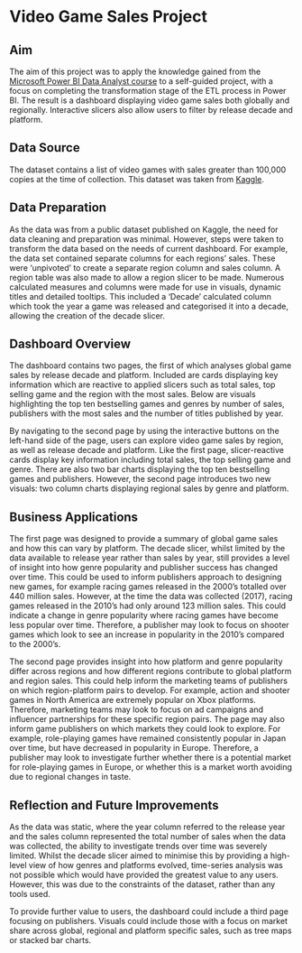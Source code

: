 # Video Game Sales Project
## Aim
The aim of this project was to apply the knowledge gained from the [Microsoft Power BI Data Analyst course](https://www.coursera.org/professional-certificates/microsoft-power-bi-data-analyst) to a self-guided project, with a focus on completing the transformation stage of the ETL process in Power BI. The result is a dashboard displaying video game sales both globally and regionally. Interactive slicers also allow users to filter by release decade and platform.

## Data Source
The dataset contains a list of video games with sales greater than 100,000 copies at the time of collection. This dataset was taken from [Kaggle](https://www.kaggle.com/datasets/gregorut/videogamesales).  

## Data Preparation
As the data was from a public dataset published on Kaggle, the need for data cleaning and preparation was minimal. However, steps were taken to transform the data based on the needs of current dashboard. For example, the data set contained separate columns for each regions’ sales. These were ‘unpivoted’ to create a separate region column and sales column. A region table was also made to allow a region slicer to be made. Numerous calculated measures and columns were made for use in visuals, dynamic titles and detailed tooltips. This included a ‘Decade’ calculated column which took the year a game was released and categorised it into a decade, allowing the creation of the decade slicer. 

## Dashboard Overview
The dashboard contains two pages, the first of which analyses global game sales by release decade and platform. Included are cards displaying key information which are reactive to applied slicers such as total sales, top selling game and the region with the most sales. Below are visuals highlighting the top ten bestselling games and genres by number of sales, publishers with the most sales and the number of titles published by year. 

By navigating to the second page by using the interactive buttons on the left-hand side of the page, users can explore video game sales by region, as well as release decade and platform. Like the first page, slicer-reactive cards display key information including total sales, the top selling game and genre. There are also two bar charts displaying the top ten bestselling games and publishers. However, the second page introduces two new visuals: two column charts displaying regional sales by genre and platform. 

## Business Applications
The first page was designed to provide a summary of global game sales and how this can vary by platform. The decade slicer, whilst limited by the data available to release year rather than sales by year, still provides a level of insight into how genre popularity and publisher success has changed over time. This could be used to inform publishers approach to designing new games, for example racing games released in the 2000’s totalled over 440 million sales. However, at the time the data was collected (2017), racing games released in the 2010’s had only around 123 million sales. This could indicate a change in genre popularity where racing games have become less popular over time. Therefore, a publisher may look to focus on shooter games which look to see an increase in popularity in the 2010’s compared to the 2000’s.

The second page provides insight into how platform and genre popularity differ across regions and how different regions contribute to global platform and region sales. This could help inform the marketing teams of publishers on which region-platform pairs to develop. For example, action and shooter games in North America are extremely popular on Xbox platforms. Therefore, marketing teams may look to focus on ad campaigns and influencer partnerships for these specific region pairs. The page may also inform game publishers on which markets they could look to explore. For example, role-playing games have remained consistently popular in Japan over time, but have decreased in popularity in Europe. Therefore, a publisher may look to investigate further whether there is a potential market for role-playing games in Europe, or whether this is a market worth avoiding due to regional changes in taste. 

## Reflection and Future Improvements
As the data was static, where the year column referred to the release year and the sales column represented the total number of sales when the data was collected, the ability to investigate trends over time was severely limited. Whilst the decade slicer aimed to minimise this by providing a high-level view of how genres and platforms evolved, time-series analysis was not possible which would have provided the greatest value to any users. However, this was due to the constraints of the dataset, rather than any tools used. 

To provide further value to users, the dashboard could include a third page focusing on publishers. Visuals could include those with a focus on market share across global, regional and platform specific sales, such as tree maps or stacked bar charts.
